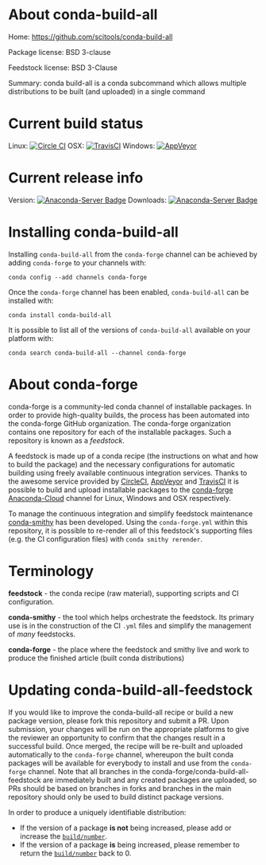 About conda-build-all
=====================

Home: https://github.com/scitools/conda-build-all

Package license: BSD 3-clause

Feedstock license: BSD 3-Clause

Summary: conda build-all is a conda subcommand which allows multiple distributions to be built (and uploaded) in a single command



Current build status
====================

Linux: [![Circle CI](https://circleci.com/gh/conda-forge/conda-build-all-feedstock.svg?style=shield)](https://circleci.com/gh/conda-forge/conda-build-all-feedstock)
OSX: [![TravisCI](https://travis-ci.org/conda-forge/conda-build-all-feedstock.svg?branch=master)](https://travis-ci.org/conda-forge/conda-build-all-feedstock)
Windows: [![AppVeyor](https://ci.appveyor.com/api/projects/status/github/conda-forge/conda-build-all-feedstock?svg=True)](https://ci.appveyor.com/project/conda-forge/conda-build-all-feedstock/branch/master)

Current release info
====================
Version: [![Anaconda-Server Badge](https://anaconda.org/conda-forge/conda-build-all/badges/version.svg)](https://anaconda.org/conda-forge/conda-build-all)
Downloads: [![Anaconda-Server Badge](https://anaconda.org/conda-forge/conda-build-all/badges/downloads.svg)](https://anaconda.org/conda-forge/conda-build-all)

Installing conda-build-all
==========================

Installing `conda-build-all` from the `conda-forge` channel can be achieved by adding `conda-forge` to your channels with:

```
conda config --add channels conda-forge
```

Once the `conda-forge` channel has been enabled, `conda-build-all` can be installed with:

```
conda install conda-build-all
```

It is possible to list all of the versions of `conda-build-all` available on your platform with:

```
conda search conda-build-all --channel conda-forge
```


About conda-forge
=================

conda-forge is a community-led conda channel of installable packages.
In order to provide high-quality builds, the process has been automated into the
conda-forge GitHub organization. The conda-forge organization contains one repository
for each of the installable packages. Such a repository is known as a *feedstock*.

A feedstock is made up of a conda recipe (the instructions on what and how to build
the package) and the necessary configurations for automatic building using freely
available continuous integration services. Thanks to the awesome service provided by
[CircleCI](https://circleci.com/), [AppVeyor](http://www.appveyor.com/)
and [TravisCI](https://travis-ci.org/) it is possible to build and upload installable
packages to the [conda-forge](https://anaconda.org/conda-forge)
[Anaconda-Cloud](http://docs.anaconda.org/) channel for Linux, Windows and OSX respectively.

To manage the continuous integration and simplify feedstock maintenance
[conda-smithy](http://github.com/conda-forge/conda-smithy) has been developed.
Using the ``conda-forge.yml`` within this repository, it is possible to re-render all of
this feedstock's supporting files (e.g. the CI configuration files) with ``conda smithy rerender``.


Terminology
===========

**feedstock** - the conda recipe (raw material), supporting scripts and CI configuration.

**conda-smithy** - the tool which helps orchestrate the feedstock.
                   Its primary use is in the construction of the CI ``.yml`` files
                   and simplify the management of *many* feedstocks.

**conda-forge** - the place where the feedstock and smithy live and work to
                  produce the finished article (built conda distributions)


Updating conda-build-all-feedstock
==================================

If you would like to improve the conda-build-all recipe or build a new
package version, please fork this repository and submit a PR. Upon submission,
your changes will be run on the appropriate platforms to give the reviewer an
opportunity to confirm that the changes result in a successful build. Once
merged, the recipe will be re-built and uploaded automatically to the
`conda-forge` channel, whereupon the built conda packages will be available for
everybody to install and use from the `conda-forge` channel.
Note that all branches in the conda-forge/conda-build-all-feedstock are
immediately built and any created packages are uploaded, so PRs should be based
on branches in forks and branches in the main repository should only be used to
build distinct package versions.

In order to produce a uniquely identifiable distribution:
 * If the version of a package **is not** being increased, please add or increase
   the [``build/number``](http://conda.pydata.org/docs/building/meta-yaml.html#build-number-and-string).
 * If the version of a package **is** being increased, please remember to return
   the [``build/number``](http://conda.pydata.org/docs/building/meta-yaml.html#build-number-and-string)
   back to 0.
